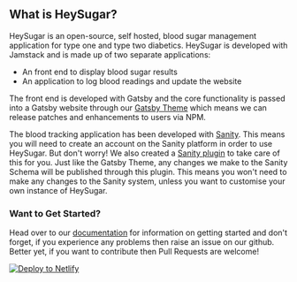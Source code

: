 ## What is HeySugar?

HeySugar is an open-source, self hosted, blood sugar management application for type one and type two diabetics. HeySugar is developed with Jamstack and is made up of two separate applications:

- An front end to display blood sugar results
- An application to log blood readings and update the website

The front end is developed with Gatsby and the core functionality is
passed into a Gatsby website through our [Gatsby Theme](https://www.npmjs.com/package/@hey-sugar/gatsby-theme-heysugar) which means we can release patches and enhancements to users via NPM.

The blood tracking application has been developed with [Sanity](https://sanity.io). This means you will need to create an account on the Sanity platform in order to use HeySugar. But don't worry! We also created a [Sanity plugin](https://www.npmjs.com/package/@hey-sugar/sanity-plugin-hey-sugar-schema) to take care of this for you. Just like the Gatsby Theme, any changes we make to the Sanity Schema will be published through this plugin. This means you won't need to make any changes to the Sanity system, unless you want to customise your own instance of HeySugar.

### Want to Get Started?

Head over to our [documentation](http://heysugar.health/documentation/getting-started) for information on getting started and don't forget, if you experience any problems then raise an issue on our github. Better yet, if you want to contribute then Pull Requests are welcome!

[![Deploy to Netlify](https://www.netlify.com/img/deploy/button.svg)](https://app.netlify.com/start/deploy?repository=https://github.com/HeySugar/hey-sugar-app)